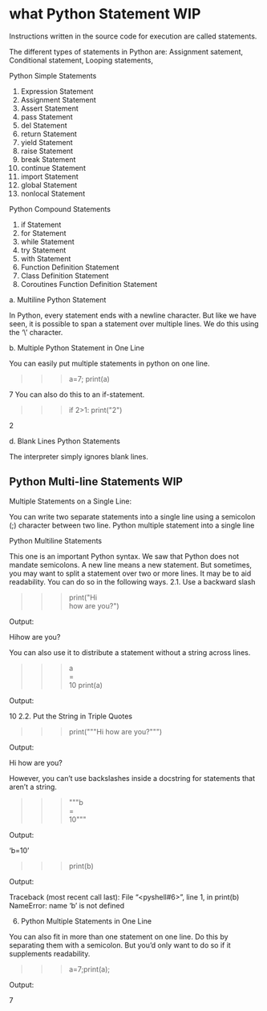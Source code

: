 # what Python Statement WIP

Instructions written in the source code for execution are  called statements.

The different types of statements in Python are: Assignment satement,
Conditional statement, Looping statements,

Python Simple Statements
1. Expression Statement
2. Assignment Statement
3. Assert Statement
4. pass Statement
5. del Statement
6. return Statement
7. yield Statement
8. raise Statement
9. break Statement
10. continue Statement
11. import Statement
12. global Statement
13. nonlocal Statement

Python Compound Statements
1. if Statement
2. for Statement
3. while Statement
4. try Statement
5. with Statement
6. Function Definition Statement
7. Class Definition Statement
8. Coroutines Function Definition Statement


a. Multiline Python Statement

In Python, every statement ends with a newline character. But like we have seen, it is possible to span a statement over multiple lines. We do this using the ‘\’ character.


b. Multiple Python Statement in One Line

You can easily put multiple statements in python on one line.
>>> a=7; print(a)

7
You can also do this to an if-statement.
>>> if 2>1: print("2")

2

d. Blank Lines Python Statements

The interpreter simply ignores blank lines.


## Python Multi-line Statements WIP

Multiple Statements on a Single Line:

You can write two separate statements into a single line using a semicolon (;) character between two line.
Python multiple statement into a single line



Python Multiline Statements

This one is an important Python syntax. We saw that Python does not mandate semicolons. A new line means a new statement. But sometimes, you may want to split a statement over two or more lines. It may be to aid readability. You can do so in the following ways.
2.1. Use a backward slash
>>> print("Hi\
how are you?")

Output:

Hihow are you?

You can also use it to distribute a statement without a string across lines.
>>> a\
=\
10
>>> print(a)

Output:

10
2.2. Put the String in Triple Quotes
>>> print("""Hi
       how are you?""")

Output:

Hi
how are you?

However, you can’t use backslashes inside a docstring for statements that aren’t a string.
>>> """b\
=\
10"""

Output:

‘b=10’
>>> print(b)

Output:

Traceback (most recent call last):
File “<pyshell#6>”, line 1, in <module>
print(b)
NameError: name ‘b’ is not defined


6. Python Multiple Statements in One Line

You can also fit in more than one statement on one line. Do this by separating them with a semicolon. But you’d only want to do so if it supplements readability.
>>> a=7;print(a);

Output:

7



